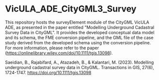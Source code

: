 # VicULA_ADE_CityGML3_Survey
This repository hosts the surveyElement module of the CityGML VicULA ADE, as presented in the paper entitled "Modelling Underground Cadastral Survey Data in CityGML". It provides the developed conceptual data model and its schema, the FME conversion pipeline, and the GML file of the case study derived from the developed schema using the conversion pipeline. For more information, please refer to the paper (https://onlinelibrary.wiley.com/doi/10.1111/tgis.13098).

Saeidian, B., Rajabifard, A., Atazadeh, B., & Kalantari, M. (2023). Modelling underground cadastral survey data in CityGML. Transactions in GIS, 27(6), 1724-1747. https://doi.org/10.1111/tgis.13098

